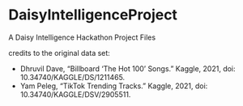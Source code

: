 # DaisyIntelligenceProject
A Daisy Intelligence Hackathon Project Files

credits to the original data set:
- Dhruvil Dave, “Billboard ‘The Hot 100’ Songs.” Kaggle, 2021, doi: 10.34740/KAGGLE/DS/1211465.
- Yam Peleg, “TikTok Trending Tracks.” Kaggle, 2021, doi: 10.34740/KAGGLE/DSV/2905511.
